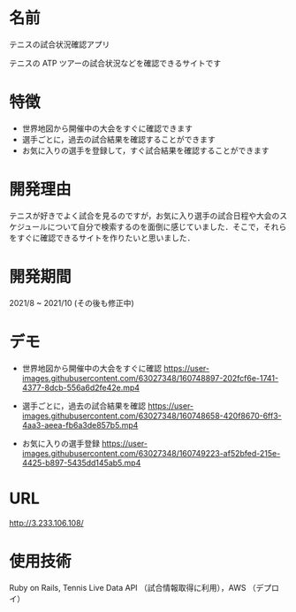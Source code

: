 # 名前
 
テニスの試合状況確認アプリ
 
テニスの ATP ツアーの試合状況などを確認できるサイトです
 
 
# 特徴
 
- 世界地図から開催中の大会をすぐに確認できます
- 選手ごとに，過去の試合結果を確認することができます
- お気に入りの選手を登録して，すぐ試合結果を確認することができます

# 開発理由

テニスが好きでよく試合を見るのですが，お気に入り選手の試合日程や大会のスケジュールについて自分で検索するのを面倒に感じていました．そこで，それらをすぐに確認できるサイトを作りたいと思いました．

# 開発期間

2021/8 ~ 2021/10 (その後も修正中)

# デモ
 
- 世界地図から開催中の大会をすぐに確認
https://user-images.githubusercontent.com/63027348/160748897-202fcf6e-1741-4377-8dcb-556a6d2fe42e.mp4

- 選手ごとに，過去の試合結果を確認
https://user-images.githubusercontent.com/63027348/160748658-420f8670-6ff3-4aa3-aeea-fb6a3de857b5.mp4

- お気に入りの選手登録
https://user-images.githubusercontent.com/63027348/160749223-af52bfed-215e-4425-b897-5435dd145ab5.mp4

# URL
http://3.233.106.108/

# 使用技術

Ruby on Rails, Tennis Live Data API （試合情報取得に利用），AWS （デプロイ）
 
<!--
# Requirement
 
"hoge"を動かすのに必要なライブラリなどを列挙する
 
* huga 3.5.2
* hogehuga 1.0.2
 
# Installation
 
Requirementで列挙したライブラリなどのインストール方法を説明する
 
```bash
pip install huga_package
```
 
# Usage
 
DEMOの実行方法など、"hoge"の基本的な使い方を説明する
 
```bash
git clone https://github.com/hoge/~
cd examples
python demo.py
```
 
# Note
 
注意点などがあれば書く
 
# Author
 
作成情報を列挙する
-->